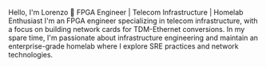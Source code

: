 Hello, I'm Lorenzo 👋
FPGA Engineer | Telecom Infrastructure | Homelab Enthusiast
I'm an FPGA engineer specializing in telecom infrastructure, with a focus on building network cards for TDM-Ethernet conversions. In my spare time, I'm passionate about infrastructure engineering and maintain an enterprise-grade homelab where I explore SRE practices and network technologies.
